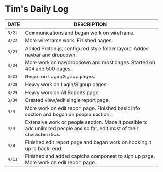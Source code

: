 # Tim's Daily Log

| DATE   | DESCRIPTION                                                                                                                |
| ------ | -------------------------------------------------------------------------------------------------------------------------- |
| `3/21` | Communications and began work on wireframe.                                                                                |
| `3/22` | More wireframe work. Finished pages.                                                                                       |
| `3/23` | Added Proton.js, configured style folder layout. Added navbar and dropdown.                                                |
| `3/24` | More work on nav/dropdown and most pages. Started on 404 and 500 pages.                                                    |
| `3/25` | Began on Login/Signup pages.                                                                                               |
| `3/28` | Heavy work on Login/Signup pages.                                                                                          |
| `3/29` | Heavy work on All Reports page.                                                                                            |
| `3/30` | Created view/edit single report page.                                                                                      |
| `4/4`  | More work on edit report page. Finished basic info section and began on people section.                                    |
| `4/4`  | Extensive work on people section. Made it possible to add unlimited people and so far, edit most of their characteristics. |
| `4/8`  | Finished edit report page and began work on hooking it up to back-end.                                                     |
| `4/13` | Finished and added captcha component to sign up page. More work on edit report page.                                       |
